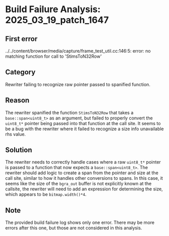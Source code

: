 # Build Failure Analysis: 2025_03_19_patch_1647

## First error

../../content/browser/media/capture/frame_test_util.cc:146:5: error: no matching function for call to 'StimsToN32Row'

## Category
Rewriter failing to recognize raw pointer passed to spanified function.

## Reason
The rewriter spanified the function `StimsToN32Row` that takes a `base::span<uint8_t>` as an argument, but failed to properly convert the `uint8_t*` pointer being passed into that function at the call site. It seems to be a bug with the rewriter where it failed to recognize a size info unavailable rhs value.

## Solution
The rewriter needs to correctly handle cases where a raw `uint8_t*` pointer is passed to a function that now expects a `base::span<uint8_t>`. The rewriter should add logic to create a span from the pointer and size at the call site, similar to how it handles other conversions to spans. In this case, it seems like the size of the `bgra_out` buffer is not explicitly known at the callsite, the rewriter will need to add an expression for determining the size, which appears to be `bitmap.width()*4`.

## Note
The provided build failure log shows only one error. There may be more errors after this one, but those are not considered in this analysis.